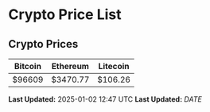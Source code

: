 # Crypto Price List

## Crypto Prices
| Bitcoin | Ethereum | Litecoin |
| ------- | -------- | -------- |
| $96609 | $3470.77 | $106.26 |
**Last Updated:** 2025-01-02 12:47 UTC
**Last Updated:** $DATE$
